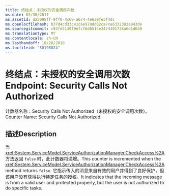 ```yaml
---
title: 终结点：未授权的安全调用次数
ms.date: 03/30/2017
ms.assetid: d25095ff-9ff0-4c69-a674-4e6a9fe3f4dc
ms.openlocfilehash: b37d4cd33c41c6e978dd82ca7ce6332302a843de
ms.sourcegitcommit: c93fd5139f9efcf6db514e3474301738a6d1d649
ms.translationtype: MT
ms.contentlocale: zh-CN
ms.lasthandoff: 10/28/2018
ms.locfileid: "50198024"
---
```

# <a name="endpoint-security-calls-not-authorized"></a><span data-ttu-id="8ea37-102">终结点：未授权的安全调用次数</span><span class="sxs-lookup"><span data-stu-id="8ea37-102">Endpoint: Security Calls Not Authorized</span></span>
<span data-ttu-id="8ea37-103">计数器名称：Security Calls Not Authorized（未授权的安全调用次数）。</span><span class="sxs-lookup"><span data-stu-id="8ea37-103">Counter Name: Security Calls Not Authorized.</span></span>  
  
## <a name="description"></a><span data-ttu-id="8ea37-104">描述</span><span class="sxs-lookup"><span data-stu-id="8ea37-104">Description</span></span>  
 <span data-ttu-id="8ea37-105">当 <xref:System.ServiceModel.ServiceAuthorizationManager.CheckAccess%2A> 方法返回 `false` 时，此计数器将递增。</span><span class="sxs-lookup"><span data-stu-id="8ea37-105">This counter is incremented when the <xref:System.ServiceModel.ServiceAuthorizationManager.CheckAccess%2A> method returns `false`.</span></span> <span data-ttu-id="8ea37-106">它指示传入的消息来自有效的用户并得到了良好保护，但该用户没有获得执行特定任务的授权。</span><span class="sxs-lookup"><span data-stu-id="8ea37-106">It indicates that the incoming message is from a valid user and protected properly, but the user is not authorized to do specific tasks.</span></span>
